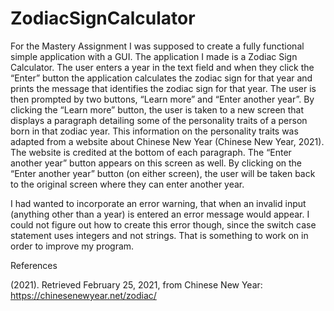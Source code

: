 # ZodiacSignCalculator

For the Mastery Assignment I was supposed to create a fully functional simple application with a GUI. The application I made is a Zodiac Sign Calculator. The user enters a year in the text field and when they click the “Enter” button the application calculates the zodiac sign for that year and prints the message that identifies the zodiac sign for that year. The user is then prompted by two buttons, “Learn more” and “Enter another year”. By clicking the “Learn more” button, the user is taken to a new screen that displays a paragraph detailing some of the personality traits of a person born in that zodiac year. This information on the personality traits was adapted from a website about Chinese New Year (Chinese New Year, 2021). The website is credited at the bottom of each paragraph. The “Enter another year” button appears on this screen as well. By clicking on the “Enter another year” button (on either screen), the user will be taken back to the original screen where they can enter another year.

I had wanted to incorporate an error warning, that when an invalid input (anything other than a year) is entered an error message would appear. I could not figure out how to create this error though, since the switch case statement uses integers and not strings. That is something to work on in order to improve my program. 





References

(2021). Retrieved February 25, 2021, from Chinese New Year: https://chinesenewyear.net/zodiac/

